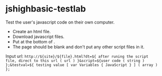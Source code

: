 # jshighbasic-testlab
Test the user's javascript code on their own computer.

- Create an html file.
- Download javascript files.
- Put <script src="test.lab.main.0.0.1.js"></script> at the bottom of <body>.
- The page should be blank and don't put any other script files in it.
  
Input url: `http://${site}/${file}.html?dt=${ after runing the script file, direct to this url ( url ) }&script=${user code ( string ) };&testval=${ testing value [ var Variables { JavaScript } ] ( array ) };`
